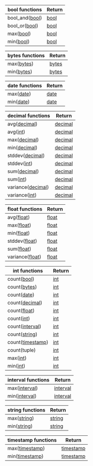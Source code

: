 bool functions | Return
--- | ---
bool_and([bool](bool.html)) | [bool](bool.html)
bool_or([bool](bool.html)) | [bool](bool.html)
max([bool](bool.html)) | [bool](bool.html)
min([bool](bool.html)) | [bool](bool.html)

bytes functions | Return
--- | ---
max([bytes](bytes.html)) | [bytes](bytes.html)
min([bytes](bytes.html)) | [bytes](bytes.html)

date functions | Return
--- | ---
max([date](date.html)) | [date](date.html)
min([date](date.html)) | [date](date.html)

decimal functions | Return
--- | ---
avg([decimal](decimal.html)) | [decimal](decimal.html)
avg([int](int.html)) | [decimal](decimal.html)
max([decimal](decimal.html)) | [decimal](decimal.html)
min([decimal](decimal.html)) | [decimal](decimal.html)
stddev([decimal](decimal.html)) | [decimal](decimal.html)
stddev([int](int.html)) | [decimal](decimal.html)
sum([decimal](decimal.html)) | [decimal](decimal.html)
sum([int](int.html)) | [decimal](decimal.html)
variance([decimal](decimal.html)) | [decimal](decimal.html)
variance([int](int.html)) | [decimal](decimal.html)

float functions | Return
--- | ---
avg([float](float.html)) | [float](float.html)
max([float](float.html)) | [float](float.html)
min([float](float.html)) | [float](float.html)
stddev([float](float.html)) | [float](float.html)
sum([float](float.html)) | [float](float.html)
variance([float](float.html)) | [float](float.html)

int functions | Return
--- | ---
count([bool](bool.html)) | [int](int.html)
count([bytes](bytes.html)) | [int](int.html)
count([date](date.html)) | [int](int.html)
count([decimal](decimal.html)) | [int](int.html)
count([float](float.html)) | [int](int.html)
count([int](int.html)) | [int](int.html)
count([interval](interval.html)) | [int](int.html)
count([string](string.html)) | [int](int.html)
count([timestamp](timestamp.html)) | [int](int.html)
count(tuple) | [int](int.html)
max([int](int.html)) | [int](int.html)
min([int](int.html)) | [int](int.html)

interval functions | Return
--- | ---
max([interval](interval.html)) | [interval](interval.html)
min([interval](interval.html)) | [interval](interval.html)

string functions | Return
--- | ---
max([string](string.html)) | [string](string.html)
min([string](string.html)) | [string](string.html)

timestamp functions | Return
--- | ---
max([timestamp](timestamp.html)) | [timestamp](timestamp.html)
min([timestamp](timestamp.html)) | [timestamp](timestamp.html)

